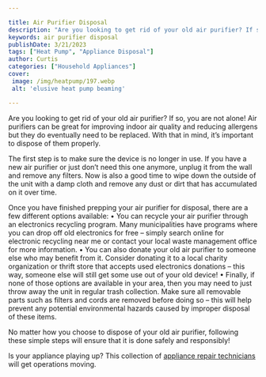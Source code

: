 ```yaml
---

title: Air Purifier Disposal
description: "Are you looking to get rid of your old air purifier? If so, you are not alone! Air purifiers can be great for improving indoor air...take a moment to check it out "
keywords: air purifier disposal
publishDate: 3/21/2023
tags: ["Heat Pump", "Appliance Disposal"]
author: Curtis
categories: ["Household Appliances"]
cover: 
 image: /img/heatpump/197.webp
 alt: 'elusive heat pump beaming'

---
```


Are you looking to get rid of your old air purifier? If so, you are not alone! Air purifiers can be great for improving indoor air quality and reducing allergens but they do eventually need to be replaced. With that in mind, it’s important to dispose of them properly. 

The first step is to make sure the device is no longer in use. If you have a new air purifier or just don’t need this one anymore, unplug it from the wall and remove any filters. Now is also a good time to wipe down the outside of the unit with a damp cloth and remove any dust or dirt that has accumulated on it over time. 

Once you have finished prepping your air purifier for disposal, there are a few different options available: 
• You can recycle your air purifier through an electronics recycling program. Many municipalities have programs where you can drop off old electronics for free – simply search online for electronic recycling near me or contact your local waste management office for more information. 
• You can also donate your old air purifier to someone else who may benefit from it. Consider donating it to a local charity organization or thrift store that accepts used electronics donations – this way, someone else will still get some use out of your old device! 
• Finally, if none of those options are available in your area, then you may need to just throw away the unit in regular trash collection. Make sure all removable parts such as filters and cords are removed before doing so – this will help prevent any potential environmental hazards caused by improper disposal of these items. 

No matter how you choose to dispose of your old air purifier, following these simple steps will ensure that it is done safely and responsibly!

Is your appliance playing up? This collection of <a href="/pages/appliance-repair-technicians/">appliance repair technicians</a> will get operations moving.